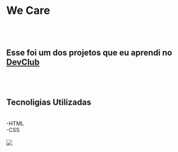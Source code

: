 <h1>We Care</h1>
<br>
<br>
<h2>Esse foi um dos projetos que eu aprendi no <a href="https://rodolfomori.com.br/devclub">DevClub</a></h2>
<br>
<br>
<h2>Tecnoligias Utilizadas</h2>
<br>-HTML
<br>-CSS
<br>
<br>
<img src="https://github.com/tavaresluiz/We-Care-com-Responsivo/blob/main/img/Desktop.png?raw=true"/>
<img src=""/>

